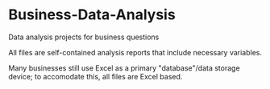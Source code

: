 # Business-Data-Analysis
Data analysis projects for business questions

All files are self-contained analysis reports that include necessary variables. 

Many businesses still use Excel as a primary "database"/data storage device; to accomodate this, all files are Excel based. 

